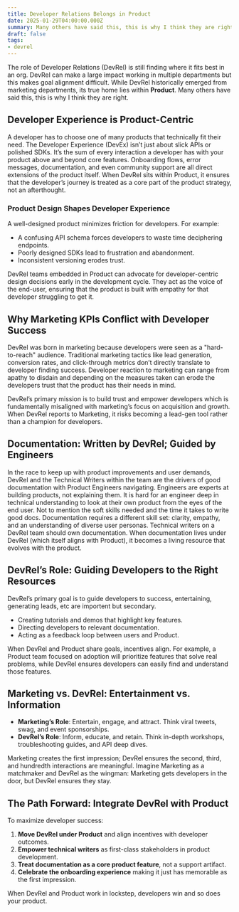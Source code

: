 ```yaml
---
title: Developer Relations Belongs in Product
date: 2025-01-29T04:00:00.000Z
summary: Many others have said this, this is why I think they are right.
draft: false
tags:
- devrel
---
```


The role of Developer Relations (DevRel) is still finding where it fits best in an org. DevRel can make a large impact working in multiple departments but this makes goal alignment difficult. While DevRel historically emerged from marketing departments, its true home lies within **Product**. Many others have said this, this is why I think they are right.

## Developer Experience is Product-Centric

A developer has to choose one of many products that technically fit their need. The Developer Experience (DevEx) isn’t just about slick APIs or polished SDKs. It’s the sum of every interaction a developer has with your product above and beyond core features. Onboarding flows, error messages, documentation, and even community support are all direct extensions of the product itself. When DevRel sits within Product, it ensures that the developer’s journey is treated as a core part of the product strategy, not an afterthought.

### Product Design Shapes Developer Experience

A well-designed product minimizes friction for developers. For example:

- A confusing API schema forces developers to waste time deciphering endpoints.
- Poorly designed SDKs lead to frustration and abandonment.
- Inconsistent versioning erodes trust.

DevRel teams embedded in Product can advocate for developer-centric design decisions early in the development cycle. They act as the voice of the end-user, ensuring that the product is built with empathy for that developer struggling to get it.

## Why Marketing KPIs Conflict with Developer Success

DevRel was born in marketing because developers were seen as a "hard-to-reach" audience. Traditional marketing tactics like lead generation, conversion rates, and click-through metrics don’t directly translate to developer finding success. Developer reaction to marketing can range from apathy to disdain and depending on the measures taken can erode the developers trust that the product has their needs in mind.

DevRel’s primary mission is to build trust and empower developers which is fundamentally misaligned with marketing’s focus on acquisition and growth. When DevRel reports to Marketing, it risks becoming a lead-gen tool rather than a champion for developers.

## Documentation: Written by DevRel; Guided by Engineers

In the race to keep up with product improvements and user demands, DevRel and the Technical Writers within the team are the drivers of good documentation with Product Engineers navigating. Engineers are experts at building products, not explaining them. It is hard for an engineer deep in technical understanding to look at their own product from the eyes of the end user. Not to mention the soft skills needed and the time it takes to write good docs. Documentation requires a different skill set: clarity, empathy, and an understanding of diverse user personas. Technical writers on a DevRel team should own documentation. When documentation lives under DevRel (which itself aligns with Product), it becomes a living resource that evolves with the product.


## DevRel’s Role: Guiding Developers to the Right Resources

DevRel’s primary goal is to guide developers to success, entertaining, generating leads, etc are importent but secondary.

- Creating tutorials and demos that highlight key features.
- Directing developers to relevant documentation.
- Acting as a feedback loop between users and Product.

When DevRel and Product share goals, incentives align. For example, a Product team focused on adoption will prioritize features that solve real problems, while DevRel ensures developers can easily find and understand those features.

## Marketing vs. DevRel: Entertainment vs. Information

- **Marketing’s Role**: Entertain, engage, and attract. Think viral tweets, swag, and event sponsorships.
- **DevRel’s Role**: Inform, educate, and retain. Think in-depth workshops, troubleshooting guides, and API deep dives.

Marketing creates the first impression; DevRel ensures the second, third, and hundredth interactions are meaningful. Imagine Marketing as a matchmaker and DevRel as the wingman: Marketing gets developers in the door, but DevRel ensures they stay.

## The Path Forward: Integrate DevRel with Product

To maximize developer success:

1. **Move DevRel under Product** and align incentives with developer outcomes.
2. **Empower technical writers** as first-class stakeholders in product development.
3. **Treat documentation as a core product feature**, not a support artifact.
1. **Celebrate the onboarding experience** making it just has memorable as the first impression.

When DevRel and Product work in lockstep, developers win and so does your product.
